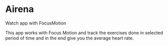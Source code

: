 # Airena
Watch app with FocusMotion

This app works with Focus Motion and track the exercises done in selected period of time and in the end give you the average heart rate.
